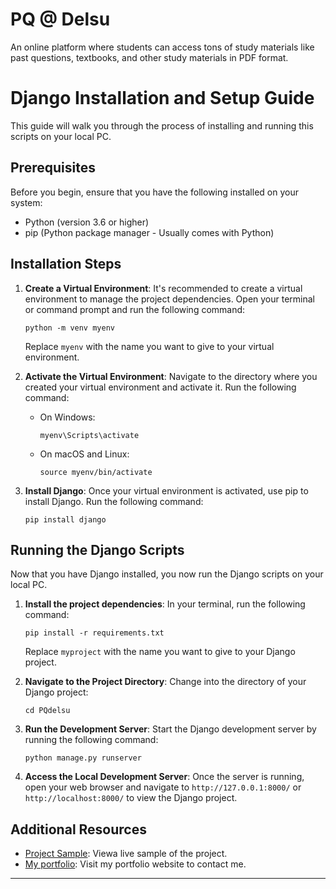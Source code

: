 # PQ @ Delsu
An online platform where students can access tons of study materials like past questions, textbooks, and other study materials in PDF format.

# Django Installation and Setup Guide

This guide will walk you through the process of installing and running this scripts on your local PC.

## Prerequisites

Before you begin, ensure that you have the following installed on your system:

- Python (version 3.6 or higher)
- pip (Python package manager - Usually comes with Python)

## Installation Steps

1. **Create a Virtual Environment**: It's recommended to create a virtual environment to manage the project dependencies. Open your terminal or command prompt and run the following command:
   ```
   python -m venv myenv
   ```
   Replace `myenv` with the name you want to give to your virtual environment.

2. **Activate the Virtual Environment**: Navigate to the directory where you created your virtual environment and activate it. Run the following command:
   - On Windows:
     ```
     myenv\Scripts\activate
     ```
   - On macOS and Linux:
     ```
     source myenv/bin/activate
     ```

3. **Install Django**: Once your virtual environment is activated, use pip to install Django. Run the following command:
   ```
   pip install django
   ```

## Running the Django Scripts

Now that you have Django installed, you now run the Django scripts on your local PC.

1. **Install the project dependencies**: In your terminal, run the following command:
   ```
   pip install -r requirements.txt
   ```
   Replace `myproject` with the name you want to give to your Django project.

2. **Navigate to the Project Directory**: Change into the directory of your Django project:
   ```
   cd PQdelsu
   ```

3. **Run the Development Server**: Start the Django development server by running the following command:
   ```
   python manage.py runserver
   ```

4. **Access the Local Development Server**: Once the server is running, open your web browser and navigate to `http://127.0.0.1:8000/` or `http://localhost:8000/` to view the Django project.

## Additional Resources

- [Project Sample](https://app.coursearena.com.ng): Viewa live sample of the project.
- [My portfolio](https://brandnova.github.io): Visit my portfolio website to contact me.

---
